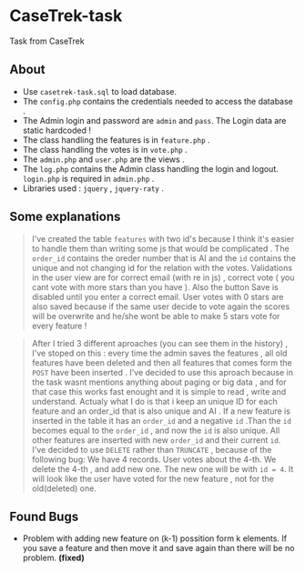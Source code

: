 CaseTrek-task
=============

Task from CaseTrek

About
-----
* Use `casetrek-task.sql` to load database.
* The `config.php` contains the credentials needed to access the database .
* The Admin login and password are `admin` and `pass`. The Login data are static hardcoded !
* The class handling the features is in `feature.php` .
* The class handling the votes is in `vote.php` .
* The `admin.php` and `user.php` are the views .
* The `log.php` contains the Admin class handling the login and logout. `login.php` is required in `admin.php` .
* Libraries used : `jquery` , `jquery-raty` .

Some explanations
-----------------
> I've created the table `features` with two id's because
> I think it's easier to handle them than writing some
> js that would be complicated . The `order_id` contains the
> oreder number that is AI and the `id` contains the unique and
> not changing id for the relation with the votes.
> Validations in the user view are for correct email (with re in js) ,
> correct vote ( you cant vote with more stars than you have ).
> Also the button Save is disabled until you enter a correct email.
> User votes with 0 stars are also saved because if the same user
> decide to vote again the scores will be overwrite and he/she wont be able
> to make 5 stars vote for every feature !

> After I tried 3 different aproaches (you can see them in the history) ,
> I've stoped on this : every time the admin saves the features , all old
> features have been deleted and then all features that comes form the
> `POST` have been inserted . I've decided to use this aproach because in
> the task wasnt mentions anything about paging or big data , and for
> that case this works fast enought and it is simple to
> read , write and understand. Actualy what I do is that i keep an unique ID
> for each feature and an order_id that is also unique and AI . If a new feature
> is inserted in the table it has an `order_id` and a negative `id` .Than the `id` becomes
> equal to the `order_id` , and now the `id` is also unique. All other features
> are inserted with new `order_id` and their current `id`.
> I've decided to use `DELETE` rather than `TRUNCATE` , because of the following bug:
> We have 4 records. User votes about the 4-th. We delete the 4-th , and add new one.
> The new one will be with `id = 4`. It will look like the user have voted for
> the new feature , not for the old(deleted) one.

Found Bugs
----------
* Problem with adding new feature on (k-1) possition form k elements. If you save a feature and then move it and save again than there will be no problem. **(fixed)**